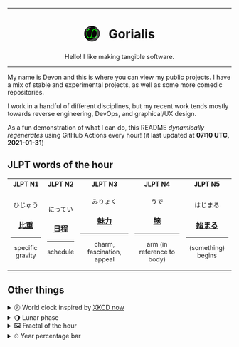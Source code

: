 ***

<h1 align="center">
<sub>
    <img src="readme/resources/avatar.png" height="36">
</sub>
&nbsp;
Gorialis
</h1>
<p align="center">
Hello! I like making tangible software.
</p>

***

My name is Devon and this is where you can view my public projects. I have a mix of stable and experimental projects, as well as some more comedic repositories.

I work in a handful of different disciplines, but my recent work tends mostly towards reverse engineering, DevOps, and graphical/UX design.

As a fun demonstration of what I can do, this README *dynamically regenerates* using GitHub Actions every hour! (it last updated at **07:10 UTC, 2021-01-31**)

<h2>JLPT words of the hour</h2>
<table>
    <tr>
        <th>JLPT N1</th>
        <th>JLPT N2</th>
        <th>JLPT N3</th>
        <th>JLPT N4</th>
        <th>JLPT N5</th>
    </tr>
    <tr>
        <td>
            <p align="center">ひじゅう</p>
            <h3 align="center"><b><a href="https://jisho.org/search/%E6%AF%94%E9%87%8D">比重</a></b></h3>
            <hr>
            <p align="center">specific gravity</p>
        </td>
        <td>
            <p align="center">にってい</p>
            <h3 align="center"><b><a href="https://jisho.org/search/%E6%97%A5%E7%A8%8B">日程</a></b></h3>
            <hr>
            <p align="center">schedule</p>
        </td>
        <td>
            <p align="center">みりょく</p>
            <h3 align="center"><b><a href="https://jisho.org/search/%E9%AD%85%E5%8A%9B">魅力</a></b></h3>
            <hr>
            <p align="center">charm,<wbr> fascination,<wbr> appeal</p>
        </td>
        <td>
            <p align="center">うで</p>
            <h3 align="center"><b><a href="https://jisho.org/search/%E8%85%95">腕</a></b></h3>
            <hr>
            <p align="center">arm (in reference to body)</p>
        </td>
        <td>
            <p align="center">はじまる</p>
            <h3 align="center"><b><a href="https://jisho.org/search/%E5%A7%8B%E3%81%BE%E3%82%8B">始まる</a></b></h3>
            <hr>
            <p align="center">(something) begins</p>
        </td>
    </tr>
</table>

<h2>Other things</h2>
<details>
<summary>🕖  World clock inspired by <a href="https://xkcd.com/now">XKCD now</a></summary>

> <img src="generated/now.png" width="512">

</details>
<details>
<summary>🌖 Lunar phase</summary>

The moon is approximately 63.30% through its phase (Waning Gibbous).

</details>
<details>
<summary>&#x1f5bc; Fractal of the hour</summary>

> <img src="generated/fractal.png" width="512">

</details>
<details>
<summary>&#x23f2; Year percentage bar</summary>
<pre><code>2021 [█▁▁▁▁▁▁▁▁▁▁▁▁▁▁▁▁▁▁▁] 8.30%</code></pre>
</details>
